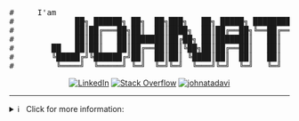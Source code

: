 <pre>
#     I'am
#             ██╗ ██████╗ ██╗  ██╗███╗   ██╗ █████╗ ████████╗ █████╗     ██████╗  █████╗ ██╗   ██╗██╗
#             ██║██╔═══██╗██║  ██║████╗  ██║██╔══██╗╚══██╔══╝██╔══██╗    ██╔══██╗██╔══██╗██║   ██║██║
#             ██║██║   ██║███████║██╔██╗ ██║███████║   ██║   ███████║    ██║  ██║███████║██║   ██║██║
#        ██   ██║██║   ██║██╔══██║██║╚██╗██║██╔══██║   ██║   ██╔══██║    ██║  ██║██╔══██║╚██╗ ██╔╝██║
#        ╚█████╔╝╚██████╔╝██║  ██║██║ ╚████║██║  ██║   ██║   ██║  ██║    ██████╔╝██║  ██║ ╚████╔╝ ██║
#         ╚════╝  ╚═════╝ ╚═╝  ╚═╝╚═╝  ╚═══╝╚═╝  ╚═╝   ╚═╝   ╚═╝  ╚═╝    ╚═════╝ ╚═╝  ╚═╝  ╚═══╝  ╚═╝
</pre>

<p align="center"> 
  <a href="https://www.linkedin.com/in/johnatadavi" target="_blank"><img alt="LinkedIn" src="https://img.shields.io/badge/-LinkedIn-0077B5?style=flat-square&logo=Linkedin&logoColor=white"></a>
  <a href="https://stackoverflow.com/users/12068275/johnata-davi" target="_blank"><img alt="Stack Overflow" src="https://img.shields.io/badge/-Stack%20Overflow-FE7A16?style=flat-square&logo=Stack-Overflow&logoColor=white"></a>
    <!--<img src="https://visitor-badge.glitch.me/badge?page_id=JohnataDavi.JohnataDavi" alt="johnatadavi" />-->
      <a href="https://github.com/JohnataDavi" target="_blank"><img alt="johnatadavi" src="https://badges.pufler.dev/visits/JohnataDavi/JohnataDavi?logo=GitHub&label=Visits&color=success&logoColor=white&style=flat-square"/></a>
</p>

---

<details>
  <summary>ℹ️ &nbsp; Click for more information:</summary>
  
## 🔍 About Me:
- 💻 &nbsp; I’m currently working on **Prefeitura de Itabira**
- 🌱 &nbsp; I’m currently learning Laravel/Vue.js; 
- 📝 &nbsp; Checkout my [resume](https://drive.google.com/file/)
- 👨🏻‍💻 &nbsp; Most of my projects are available on [Github](https://github.com/JohnataDavi?tab=repositories)
- 💬 &nbsp; Ask me about anything tech related, I am happy to help;

<br>

## 🛠️ Languages and Tools:
<code><img target="_blank" height="28" src="https://user-images.githubusercontent.com/26368939/109429148-0f826500-79d9-11eb-9c92-60b58fa58220.png" alt="php"></code>
<code><img height="28" src="https://user-images.githubusercontent.com/26368939/109429054-a7338380-79d8-11eb-8c01-96505df05120.png" alt="laravel"></code>
<code><img height="28" src="https://user-images.githubusercontent.com/26368939/109429292-d4346600-79d9-11eb-9818-be1c25fa8160.png" alt="javascript"></code>
<code><img height="28" src="https://raw.githubusercontent.com/github/explore/80688e429a7d4ef2fca1e82350fe8e3517d3494d/topics/vue/vue.png" alt="vuejs"></code>
<code><img height="28" src="https://raw.githubusercontent.com/github/explore/80688e429a7d4ef2fca1e82350fe8e3517d3494d/topics/nodejs/nodejs.png" alt="nodejs"></code>
<code><img height="28" src="https://user-images.githubusercontent.com/26368939/109429172-2b860680-79d9-11eb-9139-fdb7febae165.png" alt="cpp"></code>
<code><img height="28" src="https://raw.githubusercontent.com/github/explore/80688e429a7d4ef2fca1e82350fe8e3517d3494d/topics/python/python.png" alt="python"></code>
<code><img height="28" src="https://user-images.githubusercontent.com/26368939/109429268-9c2d2300-79d9-11eb-9305-943b9988abf2.png" alt="myslq"></code>
<code><img height="28" src="https://raw.githubusercontent.com/github/explore/80688e429a7d4ef2fca1e82350fe8e3517d3494d/topics/firebase/firebase.png" alt="firebase"></code>
<code><img height="28" src="https://user-images.githubusercontent.com/26368939/109429359-21b0d300-79da-11eb-800a-59e77f2c0af7.png" alt="android"></code>
<code><img height="28" src="https://user-images.githubusercontent.com/26368939/109429225-67b96700-79d9-11eb-8121-636ecda4679f.png" alt="git"></code>

<br>

## 📊 Github Stats
<p align="center"> 
  <img height="135px" src="https://github-readme-stats.vercel.app/api?username=JohnataDavi&hide_title=true&hide_border=true&show_icons=true&include_all_commits=true&count_private=true&line_height=21&theme=dracula" />
  <img height="135px" src="https://github-readme-stats.vercel.app/api/top-langs/?username=JohnataDavi&hide=html&hide_title=true&hide_border=true&layout=compact&langs_count=7&theme=dracula" />
</p>

---

<p align="center"> 
  <b>If you think my job is good, consider giving him a ⭐. It motivates me a lot and shows that I am on the right path</b>.<br>
  <img height="130px" src="https://user-images.githubusercontent.com/26368939/109428013-c845a580-79d3-11eb-9915-9a4a7181d755.gif" />
</p>
</details>
